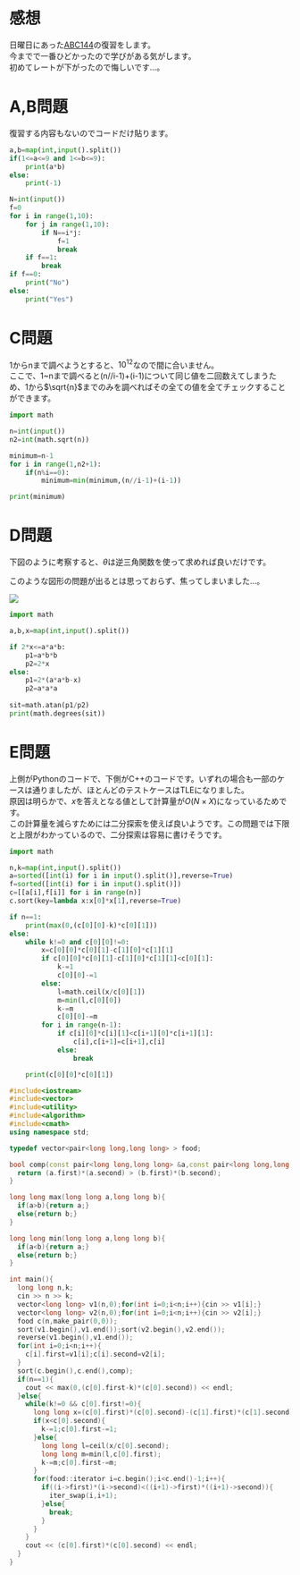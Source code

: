 # 感想

日曜日にあった[ABC144](https://atcoder.jp/contests/abc144)の復習をします。  
今までで一番ひどかったので学びがある気がします。  
初めてレートが下がったので悔しいです…。

# A,B問題

復習する内容もないのでコードだけ貼ります。

```python:answerA.py
a,b=map(int,input().split())
if(1<=a<=9 and 1<=b<=9):
    print(a*b)
else:
    print(-1)
```

```python:answerB.py
N=int(input())
f=0
for i in range(1,10):
    for j in range(1,10):
        if N==i*j:
            f=1
            break
    if f==1:
        break
if f==0:
    print("No")
else:
    print("Yes")
```

# C問題

1からnまで調べようとすると、$10^12$なので間に合いません。  
ここで、1~nまで調べると(n//i-1)+(i-1)について同じ値を二回数えてしまうため、1から$\sqrt{n}$までのみを調べればその全ての値を全てチェックすることができます。

```python:answerC.py
import math

n=int(input())
n2=int(math.sqrt(n))

minimum=n-1
for i in range(1,n2+1):
    if(n%i==0):
        minimum=min(minimum,(n//i-1)+(i-1))

print(minimum)
```

# D問題

下図のように考察すると、$\theta$は逆三角関数を使って求めれば良いだけです。

このような図形の問題が出るとは思っておらず、焦ってしまいました…。

![](/AtCoder/ABC_144/ABC_144_1.png)

```python:answerD.py
import math

a,b,x=map(int,input().split())

if 2*x<=a*a*b:
    p1=a*b*b
    p2=2*x
else:
    p1=2*(a*a*b-x)
    p2=a*a*a
    
sit=math.atan(p1/p2)
print(math.degrees(sit))

```

# E問題

上側がPythonのコードで、下側がC++のコードです。いずれの場合も一部のケースは通りましたが、ほとんどのテストケースはTLEになりました。  
原因は明らかで、$x$を答えとなる値として計算量が$O(N\times X)$になっているためです。  
この計算量を減らすためには二分探索を使えば良いようです。この問題では下限と上限がわかっているので、二分探索は容易に書けそうです。

```python:answerE.py
import math

n,k=map(int,input().split())
a=sorted([int(i) for i in input().split()],reverse=True)
f=sorted([int(i) for i in input().split()])
c=[[a[i],f[i]] for i in range(n)]
c.sort(key=lambda x:x[0]*x[1],reverse=True)

if n==1:
    print(max(0,(c[0][0]-k)*c[0][1]))
else:
    while k!=0 and c[0][0]!=0:
        x=c[0][0]*c[0][1]-c[1][0]*c[1][1]
        if c[0][0]*c[0][1]-c[1][0]*c[1][1]<c[0][1]:
            k-=1
            c[0][0]-=1
        else:
            l=math.ceil(x/c[0][1])
            m=min(l,c[0][0])
            k-=m
            c[0][0]-=m
        for i in range(n-1):
            if c[i][0]*c[i][1]<c[i+1][0]*c[i+1][1]:
                c[i],c[i+1]=c[i+1],c[i]
            else:
                break

    print(c[0][0]*c[0][1])
```

```c++:answerE.cc
#include<iostream>
#include<vector>
#include<utility>
#include<algorithm>
#include<cmath>
using namespace std;

typedef vector<pair<long long,long long> > food;

bool comp(const pair<long long,long long> &a,const pair<long long,long long> &b){
  return (a.first)*(a.second) > (b.first)*(b.second);
}

long long max(long long a,long long b){
  if(a>b){return a;}
  else{return b;}
}

long long min(long long a,long long b){
  if(a<b){return a;}
  else{return b;}
}

int main(){
  long long n,k;
  cin >> n >> k;
  vector<long long> v1(n,0);for(int i=0;i<n;i++){cin >> v1[i];}
  vector<long long> v2(n,0);for(int i=0;i<n;i++){cin >> v2[i];}
  food c(n,make_pair(0,0));
  sort(v1.begin(),v1.end());sort(v2.begin(),v2.end());
  reverse(v1.begin(),v1.end());
  for(int i=0;i<n;i++){
    c[i].first=v1[i];c[i].second=v2[i];
  }
  sort(c.begin(),c.end(),comp);
  if(n==1){
    cout << max(0,(c[0].first-k)*(c[0].second)) << endl;
  }else{
    while(k!=0 && c[0].first!=0){
      long long x=(c[0].first)*(c[0].second)-(c[1].first)*(c[1].second);
      if(x<c[0].second){
        k-=1;c[0].first-=1;
      }else{
        long long l=ceil(x/c[0].second);
        long long m=min(l,c[0].first);
        k-=m;c[0].first-=m;
      }
      for(food::iterator i=c.begin();i<c.end()-1;i++){
        if((i->first)*(i->second)<((i+1)->first)*((i+1)->second)){
          iter_swap(i,i+1);
        }else{
          break;
        }
      }
    }
    cout << (c[0].first)*(c[0].second) << endl;
  }
}
```
